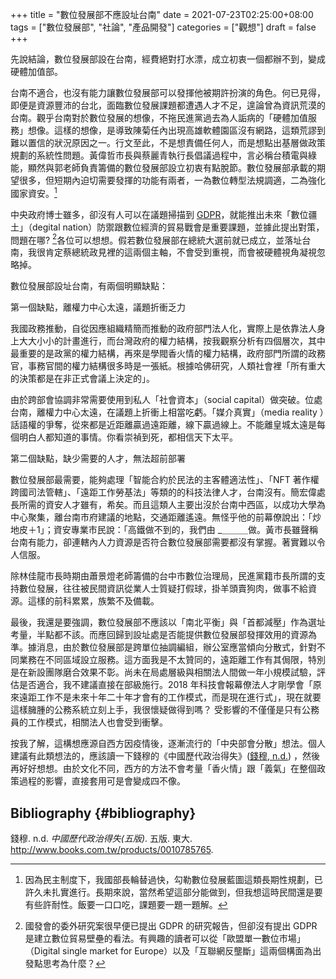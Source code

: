 +++
title = "數位發展部不應設址台南"
date = 2021-07-23T02:25:00+08:00
tags = ["數位發展部", "社論", "產品開發"]
categories = ["觀想"]
draft = false
+++

先說結論，數位發展部設在台南，經費絕對打水漂，成立初衷一個都辦不到，變成硬體加值部。

台南不適合，也沒有能力讓數位發展部可以發揮他被期許扮演的角色。何已見得，即便是資源豐沛的台北，面臨數位發展課題都遭遇人才不足，遑論曾為資訊荒漠的台南。觀乎台南對於數位發展的想像，不拖民進黨過去為人詬病的「硬體加值服務」想像。這樣的想像，是導致陳菊任內出現高雄軟體園區沒有網路，這類荒謬到難以置信的狀況原因之一。行文至此，不是想責備任何人，而是想點出基層做政策規劃的系統性問題。黃偉哲市長與蔡麗青執行長倡議過程中，言必稱台積電與綠能，顯然與郭老師負責籌備的數位發展部設立初衷有點脫節。數位發展部承載的期望很多，但短期內迫切需要發揮的功能有兩者，一為數位轉型法規調適，二為強化國家資安。[^fn:1]

中央政府博士雖多，卻沒有人可以在議題掃描到 [GDPR](https://www.ndc.gov.tw/Content%5FList.aspx?n=49C4A38DD9249E3E)，就能推出未來「數位疆土」（degital nation）防禦跟數位經濟的貿易戰會是重要課題，並據此提出對策，問題在哪?&nbsp;[^fn:2]各位可以想想。假若數位發展部在總統大選前就已成立，並落址台南，我很肯定蔡總統政見裡的這兩個主軸，不會受到重視，而會被硬體視角凝視忽略掉。

數位發展部設址台南，有兩個明顯缺點：

第一個缺點，離權力中心太遠，議題折衝乏力

我國政務推動，自從因應組織精簡而推動的政府部門法人化，實際上是依靠法人身上大大小小的計畫進行，而台灣政府的權力結構，按我觀察分析有四個層次，其中最重要的是政黨的權力結構，再來是學閥香火情的權力結構，政府部門所謂的政務官，事務官間的權力結構很多時是一張紙。根據哈佛研究，人類社會裡「所有重大的決策都是在非正式會議上決定的」。

由於跨部會協調非常需要使用到私人「社會資本」（social capital）做突破。位處台南，離權力中心太遠，在議題上折衝上相當吃虧。「媒介真實」（media reality ）話語權的爭奪，從來都是近距離贏過遠距離，線下贏過線上。不能離皇城太遠是每個明白人都知道的事情。你看崇禎到死，都相信天下太平。

第二個缺點，缺少需要的人才，無法超前部署

數位發展部最需要，能夠處理「智能合約於民法的主客體適法性」、「NFT 著作權跨國司法管轄」、「遠距工作勞基法」等類的的科技法律人才，台南沒有。簡宏偉處長所需的資安人才雖有，希矣。而且這類人主要出沒於台南中西區，以成功大學為中心聚集，離台南市府建議的地點，交通距離遙遠。無怪乎他的前幕僚說出：「炒地皮＋1」；資安專業市民說：「高鐵做不到的，我們由 \_＿＿＿做。黃市長雖聲稱台南有能力，卻連轄內人力資源是否符合數位發展部需要都沒有掌握。著實難以令人信服。

除林佳龍市長時期由蕭景燈老師籌備的台中市數位治理局，民進黨籍市長所謂的支持數位發展，往往被民間資訊從業人士質疑打假球，掛羊頭賣狗肉，做事不給資源。這樣的前科累累，族繁不及備載。

最後，我還是要強調，數位發展部不應該以「南北平衡」與「首都減壓」作為選址考量，半點都不該。而應回歸到設址處是否能提供數位發展部發揮效用的資源為準。據消息，由於數位發展部是跨單位抽調編組，辦公室應當傾向分散式，針對不同業務在不同區域設立服務。這方面我是不太贊同的，遠距離工作有其侷限，特別是在新設團隊磨合效果不彰。尚未在局處層級與相關法人間做一年小規模試驗，評估是否適合，我不建議直接在部級施行。2018 年科技會報幕僚法人才剛學會「原來遠距工作不是未來十年二十年才會有的工作模式，而是現在進行式」，現在就要這樣臃腫的公務系統立刻上手，我很懷疑做得到嗎？ 受影響的不僅僅是只有公務員的工作模式，相關法人也會受到衝擊。

按我了解，這構想應源自西方因疫情後，逐漸流行的「中央部會分散」想法。個人建議有此類想法的，應該讀一下錢穆的《中國歷代政治得失》([錢穆, n.d.](#org8d7d4d2)) ，然後再好好想想。由於文化不同，西方的方法不會考量「香火情」跟「義氣」在整個政策過程的影響，直接套用可是會變成四不像。


## Bibliography {#bibliography}

<a id="org8d7d4d2"></a>錢穆. n.d. _中國歷代政治得失(五版)_. 五版. 東大. <http://www.books.com.tw/products/0010785765>.

[^fn:1]: 因為民主制度下，我國部長輪替過快，勾勒數位發展藍圖這類長期性規劃，已許久未扎實進行。長期來說，當然希望這部分能做到，但我想這時民間還是要有些許耐性。飯要一口口吃，課題要一題一題解。
[^fn:2]: 國發會的委外研究案很早便已提出 GDPR 的研究報告，但卻沒有提出 GDPR 是建立數位貿易壁壘的看法。有興趣的讀者可以從「歐盟單一數位市場」（Digital single market for Europe）以及「互聯網反壟斷」這兩個構面為出發點思考為什麼？
